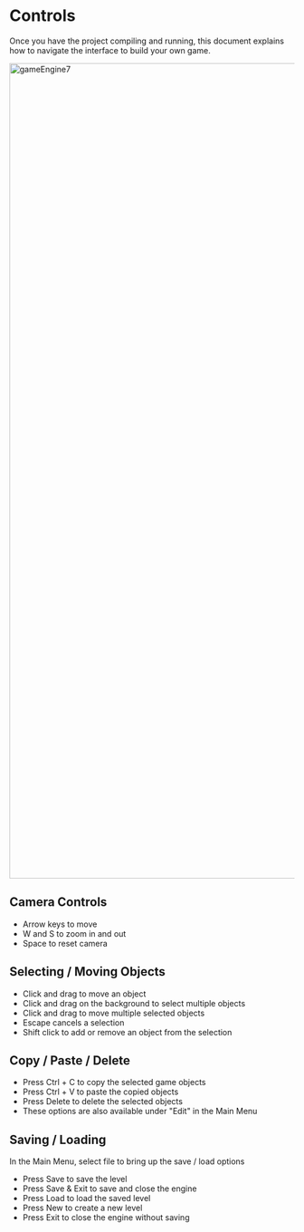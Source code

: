 # Controls
Once you have the project compiling and running, this document
explains how to navigate the interface to build your own game.

<img width="1440" alt="gameEngine7" src="https://user-images.githubusercontent.com/80932655/178284323-1671a4b8-a4cd-4360-8128-974a8be8d0cb.png">

## Camera Controls
- Arrow keys to move
- W and S to zoom in and out
- Space to reset camera

## Selecting / Moving Objects
- Click and drag to move an object
- Click and drag on the background to select multiple objects
- Click and drag to move multiple selected objects
- Escape cancels a selection
- Shift click to add or remove an object from the selection

## Copy / Paste / Delete
- Press Ctrl + C to copy the selected game objects
- Press Ctrl + V to paste the copied objects
- Press Delete to delete the selected objects
- These options are also available under "Edit" in the Main Menu

## Saving / Loading
In the Main Menu, select file to bring up the save / load options
- Press Save to save the level
- Press Save & Exit to save and close the engine
- Press Load to load the saved level
- Press New to create a new level
- Press Exit to close the engine without saving

